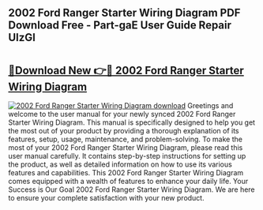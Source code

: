 ## 2002 Ford Ranger Starter Wiring Diagram PDF Download Free - Part-gaE User Guide Repair UIzGI

# <h2><a href="http://dfisiy.blite.top/?on=2002+Ford+Ranger+Starter+Wiring+Diagram">🔗Download New 👉🔴 2002 Ford Ranger Starter Wiring Diagram</a></h2>

[![2002 Ford Ranger Starter Wiring Diagram download](https://i.imgur.com/lujVjoI.png)](http://dfisiy.blite.top/?on=2002+Ford+Ranger+Starter+Wiring+Diagram)
Greetings and welcome to the user manual for your newly synced 2002 Ford Ranger Starter Wiring Diagram. This manual is specifically designed to help you get the most out of your product by providing a thorough explanation of its features, setup, usage, maintenance, and problem-solving. To make the most of your 2002 Ford Ranger Starter Wiring Diagram, please read this user manual carefully. It contains step-by-step instructions for setting up the product, as well as detailed information on how to use its various features and capabilities. This 2002 Ford Ranger Starter Wiring Diagram comes equipped with a wealth of features to enhance your daily life. Your Success is Our Goal 2002 Ford Ranger Starter Wiring Diagram. We are here to ensure your complete satisfaction with your new product.
